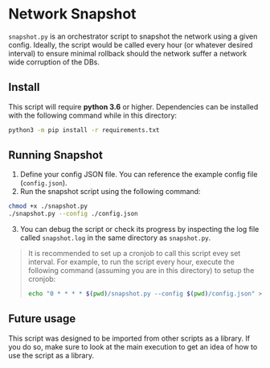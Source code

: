 # Network Snapshot 
`snapshot.py` is an orchestrator script to snapshot the network using a given config. 
Ideally, the script would be called every hour (or whatever desired interval) to ensure minimal 
rollback should the network suffer a network wide corruption of the DBs.

## Install
This script will require **python 3.6** or higher. 
Dependencies can be installed with the following command while in this directory:
```bash
python3 -m pip install -r requirements.txt
```

## Running Snapshot
1) Define your config JSON file. You can reference the example config file (`config.json`).
2) Run the snapshot script using the following command: 
```bash
chmod +x ./snapshot.py
./snapshot.py --config ./config.json
```
3) You can debug the script or check its progress by inspecting the log file called `snapshot.log` in the same directory as `snapshot.py`.
> It is recommended to set up a cronjob to call this script evey set interval. For example, to run the script every
> hour, execute the following command (assuming you are in this directory) to setup the cronjob:
> ```bash
> echo "0 * * * * $(pwd)/snapshot.py --config $(pwd)/config.json" > cronjob && crontab cronjob && crontab -l
> ```

## Future usage
This script was designed to be imported from other scripts as a library. 
If you do so, make sure to look at the main execution to get an idea of how to use the script as a library.